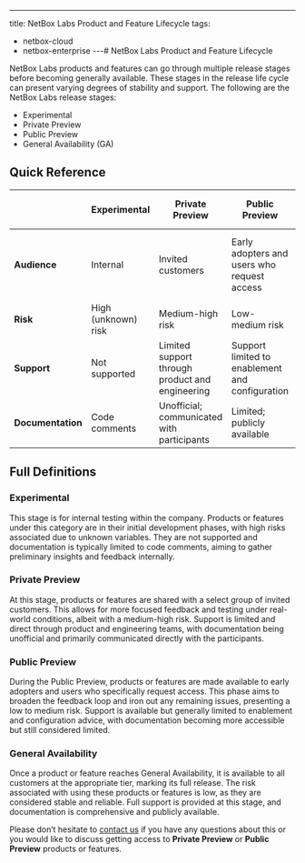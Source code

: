 ---
title: NetBox Labs Product and Feature Lifecycle
tags:
  - netbox-cloud
  - netbox-enterprise
---# NetBox Labs Product and Feature Lifecycle

NetBox Labs products and features can go through multiple release stages before becoming generally available. These stages in the release life cycle can present varying degrees of stability and support. The following are the NetBox Labs release stages:

- Experimental
- Private Preview
- Public Preview
- General Availability (GA)

## Quick Reference

| | Experimental | Private Preview | Public Preview | General Availability (GA) |
|----------|----------|----------|----------|----------|
| **Audience** | Internal | Invited customers | Early adopters and users who request access | Available to all customers at the appropriate tier |
| **Risk** | High (unknown) risk | Medium-high risk | Low-medium risk | Low (known) risk |
| **Support**  | Not supported | Limited support through product and engineering | Support limited to enablement and configuration | Fully supported |
| **Documentation**  | Code comments | Unofficial; communicated with participants | Limited; publicly available | Publicly available |

## Full Definitions

### Experimental
This stage is for internal testing within the company. Products or features under this category are in their initial development phases, with high risks associated due to unknown variables. They are not supported and documentation is typically limited to code comments, aiming to gather preliminary insights and feedback internally.

### Private Preview
At this stage, products or features are shared with a select group of invited customers. This allows for more focused feedback and testing under real-world conditions, albeit with a medium-high risk. Support is limited and direct through product and engineering teams, with documentation being unofficial and primarily communicated directly with the participants.

### Public Preview
During the Public Preview, products or features are made available to early adopters and users who specifically request access. This phase aims to broaden the feedback loop and iron out any remaining issues, presenting a low to medium risk. Support is available but generally limited to enablement and configuration advice, with documentation becoming more accessible but still considered limited.

### General Availability
Once a product or feature reaches General Availability, it is available to all customers at the appropriate tier, marking its full release. The risk associated with using these products or features is low, as they are considered stable and reliable. Full support is provided at this stage, and documentation is comprehensive and publicly available.

Please don’t hesitate to [contact us](mailto:info@netboxlabs.com) if you have any questions about this or you would like to discuss getting access to **Private Preview** or **Public Preview** products or features.  